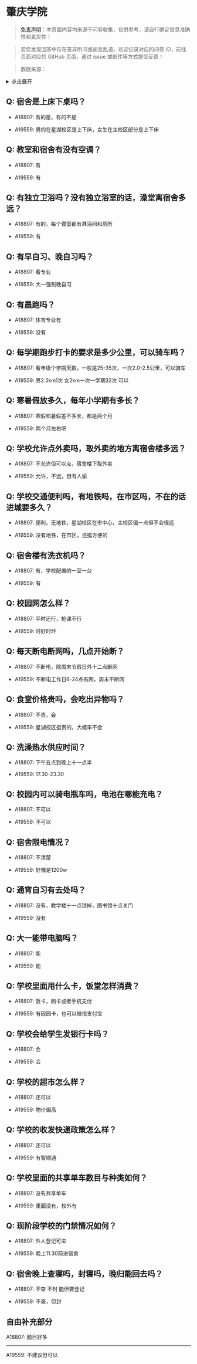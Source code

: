 # 肇庆学院

> [免责声明](https://colleges.chat/#_3)：本页面内容均来源于问卷收集，仅供参考，请自行确定信息准确性和真实性！

> 若您发现回答中存在答非所问或胡言乱语，欢迎记录对应的问卷 ID，前往页面对应的 GitHub 页面，通过 issue 或邮件等方式提交反馈！

> 数据来源：

<details><summary>点击展开</summary>
<ul>
<li>A18807: 2839873863@qq.com (2023 年 06 月)</li>
<li>A19559: 1310043405@qq.com (2023 年 06 月)</li>
</ul>
</details>

## Q: 宿舍是上床下桌吗？

- A18807: 有的是，有的不是

- A19559: 男的在星湖校区是上下床，女生在主校区部分是上下床

## Q: 教室和宿舍有没有空调？

- A18807: 有

- A19559: 有

## Q: 有独立卫浴吗？没有独立浴室的话，澡堂离宿舍多远？

- A18807: 有的，每个寝室都有淋浴间和厕所

- A19559: 有

## Q: 有早自习、晚自习吗？

- A18807: 看专业

- A19559: 大一强制晚自习

## Q: 有晨跑吗？

- A18807: 体育专业有

- A19559: 没有

## Q: 每学期跑步打卡的要求是多少公里，可以骑车吗？

- A18807: 看年级个学期天数，一般是25-35次，一次2.0-2.5公里，可以骑车

- A19559: 男2.5km1次 女2km一次一学期32次
可以

## Q: 寒暑假放多久，每年小学期有多长？

- A18807: 寒假和暑假差不多长，都是两个月

- A19559: 两个月左右吧

## Q: 学校允许点外卖吗，取外卖的地方离宿舍楼多远？

- A18807: 不允许但可以点，宿舍楼下取外卖

- A19559: 允许，不远，但有人偷

## Q: 学校交通便利吗，有地铁吗，在市区吗，不在的话进城要多久？

- A18807: 便利，无地铁，星湖校区在市中心，主校区偏一点但不会很远

- A19559: 没有地铁，在市区，还挺方便的

## Q: 宿舍楼有洗衣机吗？

- A18807: 有，学校配置的一室一台

- A19559: 有

## Q: 校园网怎么样？

- A18807: 平时还行，抢课不行

- A19559: 时好时坏

## Q: 每天断电断网吗，几点开始断？

- A18807: 不断电，除周末节假日外十二点断网

- A19559: 不断电工作日6-24点有网，周末不断网

## Q: 食堂价格贵吗，会吃出异物吗？

- A18807: 不贵，会

- A19559: 星湖校区挺贵的，大概率不会

## Q: 洗澡热水供应时间？

- A18807: 下午五点到晚上十一点半

- A19559: 17.30-23.30

## Q: 校园内可以骑电瓶车吗，电池在哪能充电？

- A18807: 不可以

- A19559: 不可以

## Q: 宿舍限电情况？

- A18807: 不清楚

- A19559: 好像是1200w

## Q: 通宵自习有去处吗？

- A18807: 没有，教学楼十一点锁掉，图书馆十点关门

- A19559: 没有

## Q: 大一能带电脑吗？

- A18807: 能

- A19559: 能

## Q: 学校里面用什么卡，饭堂怎样消费？

- A18807: 饭卡，刷卡或者手机支付

- A19559: 有砚园卡，也可以微信支付宝

## Q: 学校会给学生发银行卡吗？

- A18807: 会

- A19559: 会

## Q: 学校的超市怎么样？

- A18807: 还可以

- A19559: 物价偏高

## Q: 学校的收发快递政策怎么样？

- A18807: 还可以

- A19559: 有智顺通

## Q: 学校里面的共享单车数目与种类如何？

- A18807: 没有共享单车

- A19559: 里面没有，校外有

## Q: 现阶段学校的门禁情况如何？

- A18807: 外人登记可进

- A19559: 晚上11.30前进宿舍

## Q: 宿舍晚上查寝吗，封寝吗，晚归能回去吗？

- A18807: 不查 不封 能但要登记

- A19559: 不查，但封

## 自由补充部分

A18807: 题目好多

***

A19559: 不建议但可以